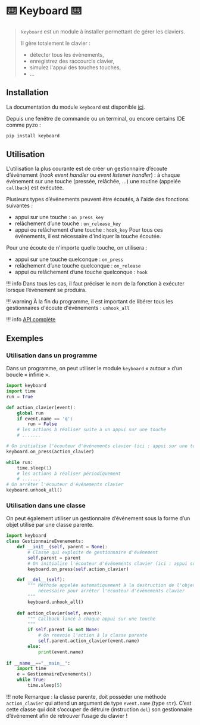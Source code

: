 # ⌨️ Keyboard ⌨️ 

> `keyboard` est un module à installer permettant de gérer les claviers.
> 
> Il gère totalement le clavier :  
> - détecter tous les évènements,  
> - enregistrez des raccourcis clavier,  
> - simulez l'appui des touches touches,  
> - …  
 

## Installation
La documentation du module `keyboard` est disponible <a href="https://pypi.org/project/keyboard/" target="_blank">ici</a>.

Depuis une fenêtre de commande ou un terminal, ou encore certains IDE comme pyzo :

```Python
pip install keyboard
``` 

## Utilisation
L’utilisation la plus courante est de créer un gestionnaire d’écoute d’événement (*hook event handler* ou *event listener handler*) : à chaque événement sur une touche (pressée, relâchée, …) une routine (appelée `callback`) est exécutée.

Plusieurs types d’événements peuvent être écoutés, à l'aide des fonctions suivantes :

* appui sur une touche : `on_press_key`
* relâchement d’une touche : `on_release_key`
* appui ou relâchement d’une touche : `hook_key`
Pour tous ces évènements, il est nécessaire d'indiquer la touche écoutée.

Pour une écoute de n'importe quelle touche, on utilisera :
* appui sur une touche quelconque : `on_press`
* relâchement d’une touche quelconque : `on_release`
* appui ou relâchement d’une touche quelconque : `hook`

!!! info
    Dans tous les cas, il faut préciser le nom de la fonction à exécuter lorsque l’événement se produira.


!!! warning
    À la fin du programme, il est important de libérer tous les gestionnaires d'écoute d'événements : `unhook_all`

!!! info 
    <a href="https://github.com/boppreh/keyboard#api" target="_blank">API complète</a>

 

## Exemples
### Utilisation dans un programme
Dans un programme, on peut utiliser le module `keyboard` « autour » d’un boucle « infinie ».

```Python title="Exemple dans un programme"
import keyboard
import time
run = True

def action_clavier(event):
    global run
    if event.name == 'q':
        run = False
    # les actions à réaliser suite à un appui sur une touche
    # .......

# On initialise l'écouteur d'événements clavier (ici : appui sur une touche)
keyboard.on_press(action_clavier)

while run:
    time.sleep(1)
    # les actions à réaliser périodiquement
    # .......
# On arrêter l'écouteur d'événements clavier
keyboard.unhook_all()
``` 

 

### Utilisation dans une classe
On peut également utiliser un gestionnaire d’événement sous la forme d’un objet utilisé par une classe parente.

```Python title="Exemple dans une classe"
import keyboard
class GestionnaireEvenements:
    def __init__(self, parent = None):
        # Classe qui exploite de gestionnaire d'événement
        self.parent = parent
        # On initialise l'écouteur d'événements clavier (ici : appui sur une touche)
        keyboard.on_press(self.action_clavier)

    def __del__(self):
        """ Méthode appelée automatiquement à la destruction de l'objet
            nécessaire pour arrêter l'écouteur d'événements clavier
        """
        keyboard.unhook_all()
    
    def action_clavier(self, event):
        """ Callback lancé à chaque appui sur une touche
        """
        if self.parent is not None:
            # On renvoie l'action à la classe parente
            self.parent.action_clavier(event.name) 
        else:
            print(event.name)
            
if __name__=="__main__":
    import time
    e = GestionnaireEvenements()
    while True:
        time.sleep(5)
```

!!! note
    Remarque : la classe parente, doit posséder une méthode `action_clavier` qui attend un argument de type `event.name` (type `str`). C’est cette classe qui doit s’occuper de détruire (instruction `del`) son gestionnaire d’événement afin de retrouver l’usage du clavier !